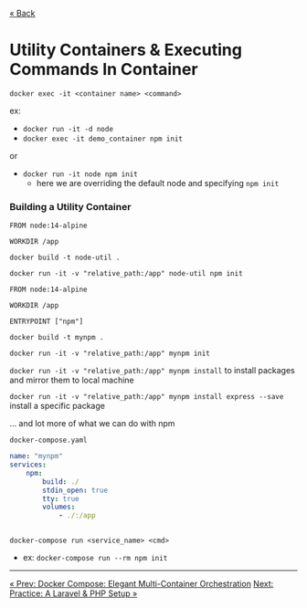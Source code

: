 
[&laquo; Back](5.%20Docker%20Compose%20-%20Elegant%20Multi-Container%20Orchestration.md)

# Utility Containers & Executing Commands In Container

`docker exec -it <container name> <command>` 

ex:

- `docker run -it -d node`
- `docker exec -it demo_container npm init`

or

- `docker run -it node npm init`
    - here we are overriding the default node and specifying `npm init`

### Building a Utility Container

```docker
FROM node:14-alpine

WORKDIR /app
```

`docker build -t node-util .` 

`docker run -it -v "relative_path:/app" node-util npm init`

```docker
FROM node:14-alpine

WORKDIR /app

ENTRYPOINT ["npm"]
```

`docker build -t mynpm .` 

`docker run -it -v "relative_path:/app" mynpm init` 

`docker run -it -v "relative_path:/app" mynpm install` to install packages and mirror them to local machine

`docker run -it -v "relative_path:/app" mynpm install express --save` install a specific package

… and lot more of what we can do with npm

`docker-compose.yaml` 

```yaml
name: "mynpm"
services:
	npm:
		build: ./
		stdin_open: true
		tty: true
		volumes:
			- ./:/app
		
```

`docker-compose run <service_name> <cmd>` 

- ex: `docker-compose run --rm npm init`

---
[&laquo; Prev: Docker Compose: Elegant Multi-Container Orchestration](5.%20Docker%20Compose%20-%20Elegant%20Multi-Container%20Orchestration.md)
[Next: Practice: A Laravel & PHP Setup &raquo;](7.%20Practice%20A%20Laravel%20&%20PHP%20Setup.md)